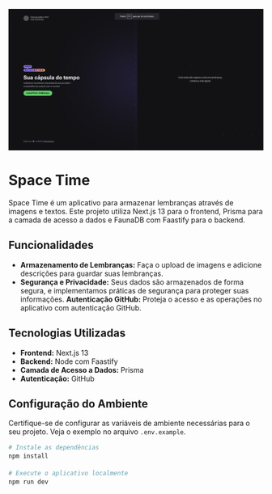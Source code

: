 <!-- Adicione uma imagem a seguir para a capa do README -->
<p align="center">
  <img src="/public/imagens/capa.png" alt="Space Time Logo">
</p>

# Space Time

Space Time é um aplicativo para armazenar lembranças através de imagens e textos. Este projeto utiliza Next.js 13 para o frontend, Prisma para a camada de acesso a dados e FaunaDB com Faastify para o backend.

## Funcionalidades

- **Armazenamento de Lembranças:** Faça o upload de imagens e adicione descrições para guardar suas lembranças.
- **Segurança e Privacidade:** Seus dados são armazenados de forma segura, e implementamos práticas de segurança para proteger suas informações.
**Autenticação GitHub:** Proteja o acesso e as operações no aplicativo com autenticação GitHub.

## Tecnologias Utilizadas

- **Frontend:** Next.js 13
- **Backend:** Node com Faastify
- **Camada de Acesso a Dados:** Prisma
- **Autenticação:** GitHub
## Configuração do Ambiente

Certifique-se de configurar as variáveis de ambiente necessárias para o seu projeto. Veja o exemplo no arquivo `.env.example`.

```bash
# Instale as dependências
npm install

# Execute o aplicativo localmente
npm run dev
